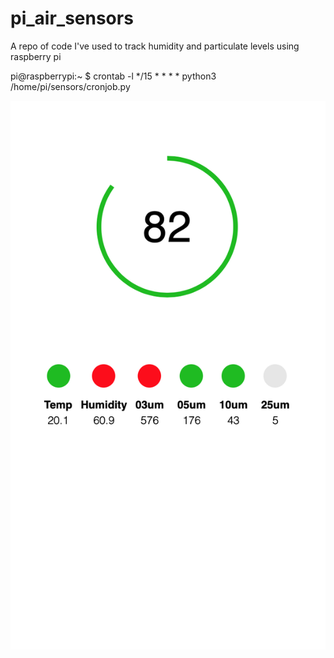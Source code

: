 # pi_air_sensors
A repo of code I've used to track humidity and particulate levels using raspberry pi

pi@raspberrypi:~ $ crontab -l
*/15 * * * * python3 /home/pi/sensors/cronjob.py

![](https://github.com/mattsroufe/pi_air_sensors/blob/master/Screen%20Shot%202020-05-03%20at%209.29.42%20AM.png)
